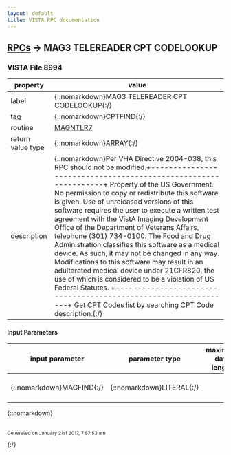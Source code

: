 ```yaml
---
layout: default
title: VISTA RPC documentation
---
```




## [RPCs](TableOfContent.md) &#8594; MAG3 TELEREADER CPT CODELOOKUP 



### VISTA File 8994 


 property | value 
--- | --- 
 label | {::nomarkdown}MAG3 TELEREADER CPT CODELOOKUP{:/}
 tag | {::nomarkdown}CPTFIND{:/}
 routine | [MAGNTLR7](http://code.osehra.org/dox/Routine_MAGNTLR7_source.html)
 return value type | {::nomarkdown}ARRAY{:/}
 description | {::nomarkdown}Per VHA Directive 2004-038, this RPC should not be modified.+---------------------------------------------------------------+ Property of the US Government.                                 No permission to copy or redistribute this software is given.  Use of unreleased versions of this software requires the user  to execute a written test agreement with the VistA Imaging     Development Office of the Department of Veterans Affairs,      telephone (301) 734-0100.                                      The Food and Drug Administration classifies this software as   a medical device.  As such, it may not be changed in any way.  Modifications to this software may result in an adulterated    medical device under 21CFR820, the use of which is considered  to be a violation of US Federal Statutes.                     +---------------------------------------------------------------+ Get CPT Codes list by searching CPT Code description.{:/}

#### Input Parameters

| input parameter | parameter type | maximum data length | required | description | 
| --- | --- | --- | --- | --- | 
| {::nomarkdown}MAGFIND{:/} | {::nomarkdown}LITERAL{:/} |  | {::nomarkdown}true{:/} | {::nomarkdown}Look up CPT code description value.{:/} | 

{::nomarkdown} <br/><br/><p style="font-size: 11px">Generated on January 21st 2017, 7:57:53 am</p>{:/}